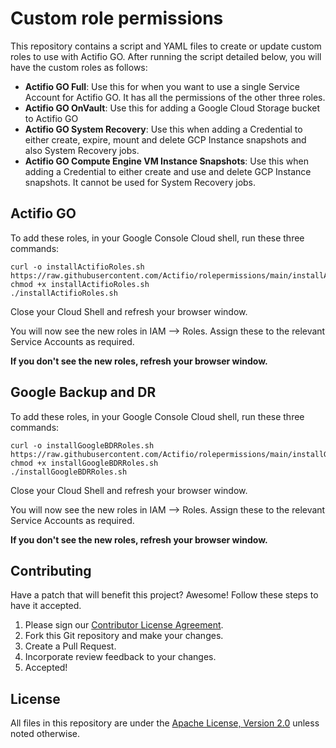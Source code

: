 # Custom role permissions
This repository contains a script and YAML files to create or update custom roles to use with Actifio GO. After running the script detailed below, you will have the  custom roles as follows:

* **Actifio GO Full**: Use this for when you want to use a single Service Account for Actifio GO.  It has all the permissions of the other three roles.
* **Actifio GO OnVault**: Use this for adding a Google Cloud Storage bucket to Actifio GO
* **Actifio GO System Recovery**: Use this when adding a Credential to either create, expire, mount and delete GCP Instance snapshots and also System Recovery jobs.
* **Actifio GO Compute Engine VM Instance Snapshots**: Use this when adding a Credential to either create and use and delete GCP Instance snapshots.  It cannot be used for System Recovery jobs.  

## Actifio GO

To add these roles, in your Google Console Cloud shell, run these three commands:

```
curl -o installActifioRoles.sh https://raw.githubusercontent.com/Actifio/rolepermissions/main/installActifioRoles.sh
chmod +x installActifioRoles.sh
./installActifioRoles.sh
```
Close your Cloud Shell and refresh your browser window.

You will now see the new roles in IAM --> Roles.   Assign these to the relevant Service Accounts as required.

**If you don't see the new roles, refresh your browser window.**

## Google Backup and DR

To add these roles, in your Google Console Cloud shell, run these three commands:

```
curl -o installGoogleBDRRoles.sh https://raw.githubusercontent.com/Actifio/rolepermissions/main/installGoogleBDRRoles.sh
chmod +x installGoogleBDRRoles.sh
./installGoogleBDRRoles.sh
```
Close your Cloud Shell and refresh your browser window.

You will now see the new roles in IAM --> Roles.   Assign these to the relevant Service Accounts as required.

**If you don't see the new roles, refresh your browser window.**

## Contributing

Have a patch that will benefit this project? Awesome! Follow these steps to have
it accepted.

1.  Please sign our [Contributor License Agreement](CONTRIB.md).
1.  Fork this Git repository and make your changes.
1.  Create a Pull Request.
1.  Incorporate review feedback to your changes.
1.  Accepted!

## License

All files in this repository are under the
[Apache License, Version 2.0](LICENSE) unless noted otherwise.
